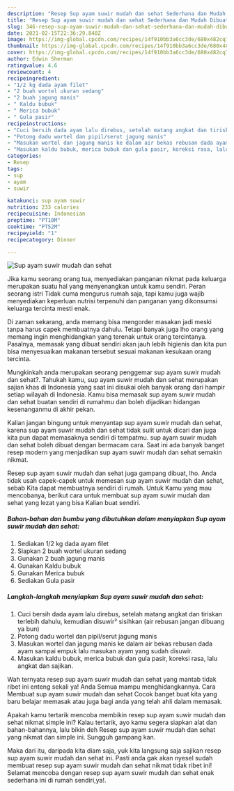 ```yaml
---
description: "Resep Sup ayam suwir mudah dan sehat Sederhana dan Mudah Dibuat"
title: "Resep Sup ayam suwir mudah dan sehat Sederhana dan Mudah Dibuat"
slug: 346-resep-sup-ayam-suwir-mudah-dan-sehat-sederhana-dan-mudah-dibuat
date: 2021-02-15T22:36:29.840Z
image: https://img-global.cpcdn.com/recipes/14f910bb3a6cc3de/680x482cq70/sup-ayam-suwir-mudah-dan-sehat-foto-resep-utama.jpg
thumbnail: https://img-global.cpcdn.com/recipes/14f910bb3a6cc3de/680x482cq70/sup-ayam-suwir-mudah-dan-sehat-foto-resep-utama.jpg
cover: https://img-global.cpcdn.com/recipes/14f910bb3a6cc3de/680x482cq70/sup-ayam-suwir-mudah-dan-sehat-foto-resep-utama.jpg
author: Edwin Sherman
ratingvalue: 4.6
reviewcount: 4
recipeingredient:
- "1/2 kg dada ayam filet"
- "2 buah wortel ukuran sedang"
- "2 buah jagung manis"
- " Kaldu bubuk"
- " Merica bubuk"
- " Gula pasir"
recipeinstructions:
- "Cuci bersih dada ayam lalu direbus, setelah matang angkat dan tiriskan terlebih dahulu, kemudian disuwir² sisihkan (air rebusan jangan dibuang ya bun)"
- "Potong dadu wortel dan pipil/serut jagung manis"
- "Masukan wortel dan jagung manis ke dalam air bekas rebusan dada ayam sampai empuk lalu masukan ayam yang sudah disuwir."
- "Masukan kaldu bubuk, merica bubuk dan gula pasir, koreksi rasa, lalu angkat dan sajikan."
categories:
- Resep
tags:
- sup
- ayam
- suwir

katakunci: sup ayam suwir 
nutrition: 233 calories
recipecuisine: Indonesian
preptime: "PT10M"
cooktime: "PT52M"
recipeyield: "1"
recipecategory: Dinner

---
```



![Sup ayam suwir mudah dan sehat](https://img-global.cpcdn.com/recipes/14f910bb3a6cc3de/680x482cq70/sup-ayam-suwir-mudah-dan-sehat-foto-resep-utama.jpg)

Jika kamu seorang orang tua, menyediakan panganan nikmat pada keluarga merupakan suatu hal yang menyenangkan untuk kamu sendiri. Peran seorang istri Tidak cuma mengurus rumah saja, tapi kamu juga wajib menyediakan keperluan nutrisi terpenuhi dan panganan yang dikonsumsi keluarga tercinta mesti enak.

Di zaman  sekarang, anda memang bisa mengorder masakan jadi meski tanpa harus capek membuatnya dahulu. Tetapi banyak juga lho orang yang memang ingin menghidangkan yang terenak untuk orang tercintanya. Pasalnya, memasak yang dibuat sendiri akan jauh lebih higienis dan kita pun bisa menyesuaikan makanan tersebut sesuai makanan kesukaan orang tercinta. 



Mungkinkah anda merupakan seorang penggemar sup ayam suwir mudah dan sehat?. Tahukah kamu, sup ayam suwir mudah dan sehat merupakan sajian khas di Indonesia yang saat ini disukai oleh banyak orang dari hampir setiap wilayah di Indonesia. Kamu bisa memasak sup ayam suwir mudah dan sehat buatan sendiri di rumahmu dan boleh dijadikan hidangan kesenanganmu di akhir pekan.

Kalian jangan bingung untuk menyantap sup ayam suwir mudah dan sehat, karena sup ayam suwir mudah dan sehat tidak sulit untuk dicari dan juga kita pun dapat memasaknya sendiri di tempatmu. sup ayam suwir mudah dan sehat boleh dibuat dengan bermacam cara. Saat ini ada banyak banget resep modern yang menjadikan sup ayam suwir mudah dan sehat semakin nikmat.

Resep sup ayam suwir mudah dan sehat juga gampang dibuat, lho. Anda tidak usah capek-capek untuk memesan sup ayam suwir mudah dan sehat, sebab Kita dapat membuatnya sendiri di rumah. Untuk Kamu yang mau mencobanya, berikut cara untuk membuat sup ayam suwir mudah dan sehat yang lezat yang bisa Kalian buat sendiri.

<!--inarticleads1-->

##### Bahan-bahan dan bumbu yang dibutuhkan dalam menyiapkan Sup ayam suwir mudah dan sehat:

1. Sediakan 1/2 kg dada ayam filet
1. Siapkan 2 buah wortel ukuran sedang
1. Gunakan 2 buah jagung manis
1. Gunakan  Kaldu bubuk
1. Gunakan  Merica bubuk
1. Sediakan  Gula pasir




<!--inarticleads2-->

##### Langkah-langkah menyiapkan Sup ayam suwir mudah dan sehat:

1. Cuci bersih dada ayam lalu direbus, setelah matang angkat dan tiriskan terlebih dahulu, kemudian disuwir² sisihkan (air rebusan jangan dibuang ya bun)
1. Potong dadu wortel dan pipil/serut jagung manis
1. Masukan wortel dan jagung manis ke dalam air bekas rebusan dada ayam sampai empuk lalu masukan ayam yang sudah disuwir.
1. Masukan kaldu bubuk, merica bubuk dan gula pasir, koreksi rasa, lalu angkat dan sajikan.




Wah ternyata resep sup ayam suwir mudah dan sehat yang mantab tidak ribet ini enteng sekali ya! Anda Semua mampu menghidangkannya. Cara Membuat sup ayam suwir mudah dan sehat Cocok banget buat kita yang baru belajar memasak atau juga bagi anda yang telah ahli dalam memasak.

Apakah kamu tertarik mencoba membikin resep sup ayam suwir mudah dan sehat nikmat simple ini? Kalau tertarik, ayo kamu segera siapkan alat dan bahan-bahannya, lalu bikin deh Resep sup ayam suwir mudah dan sehat yang nikmat dan simple ini. Sungguh gampang kan. 

Maka dari itu, daripada kita diam saja, yuk kita langsung saja sajikan resep sup ayam suwir mudah dan sehat ini. Pasti anda gak akan nyesel sudah membuat resep sup ayam suwir mudah dan sehat nikmat tidak ribet ini! Selamat mencoba dengan resep sup ayam suwir mudah dan sehat enak sederhana ini di rumah sendiri,ya!.

